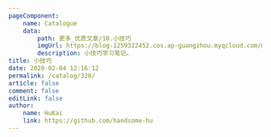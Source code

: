 ```yaml
---
pageComponent:
    name: Catalogue
    data:
        path: 更多_优质文章/10.小技巧
        imgUrl: https://blog-1259322452.cos.ap-guangzhou.myqcloud.com/my/catalog.png
        description: 小技巧学习笔记。
title: 小技巧
date: 2020-02-04 12:16:12
permalink: /catalog/320/
article: false
comment: false
editLink: false
author:
    name: HuKai
    link: https://github.com/handsome-hu
---
```


